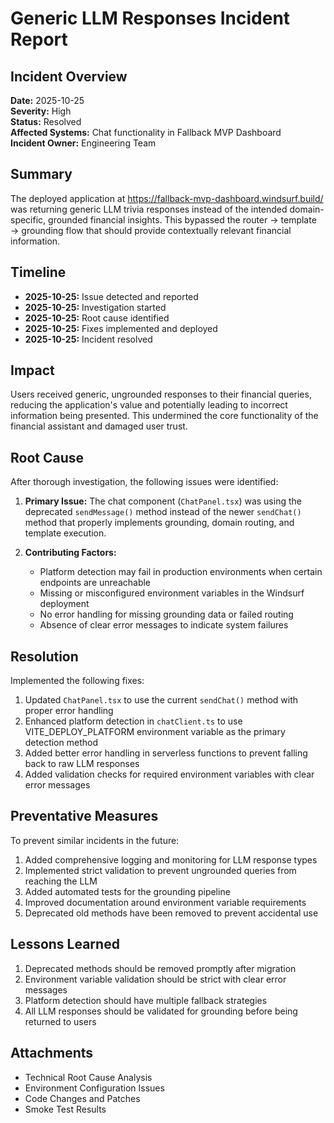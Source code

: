 # Generic LLM Responses Incident Report

## Incident Overview
**Date:** 2025-10-25  
**Severity:** High  
**Status:** Resolved  
**Affected Systems:** Chat functionality in Fallback MVP Dashboard  
**Incident Owner:** Engineering Team

## Summary
The deployed application at https://fallback-mvp-dashboard.windsurf.build/ was returning generic LLM trivia responses instead of the intended domain-specific, grounded financial insights. This bypassed the router → template → grounding flow that should provide contextually relevant financial information.

## Timeline
- **2025-10-25:** Issue detected and reported
- **2025-10-25:** Investigation started
- **2025-10-25:** Root cause identified
- **2025-10-25:** Fixes implemented and deployed
- **2025-10-25:** Incident resolved

## Impact
Users received generic, ungrounded responses to their financial queries, reducing the application's value and potentially leading to incorrect information being presented. This undermined the core functionality of the financial assistant and damaged user trust.

## Root Cause
After thorough investigation, the following issues were identified:

1. **Primary Issue:** The chat component (`ChatPanel.tsx`) was using the deprecated `sendMessage()` method instead of the newer `sendChat()` method that properly implements grounding, domain routing, and template execution.

2. **Contributing Factors:**
   - Platform detection may fail in production environments when certain endpoints are unreachable
   - Missing or misconfigured environment variables in the Windsurf deployment
   - No error handling for missing grounding data or failed routing
   - Absence of clear error messages to indicate system failures

## Resolution
Implemented the following fixes:

1. Updated `ChatPanel.tsx` to use the current `sendChat()` method with proper error handling
2. Enhanced platform detection in `chatClient.ts` to use VITE_DEPLOY_PLATFORM environment variable as the primary detection method
3. Added better error handling in serverless functions to prevent falling back to raw LLM responses
4. Added validation checks for required environment variables with clear error messages

## Preventative Measures
To prevent similar incidents in the future:

1. Added comprehensive logging and monitoring for LLM response types
2. Implemented strict validation to prevent ungrounded queries from reaching the LLM
3. Added automated tests for the grounding pipeline
4. Improved documentation around environment variable requirements
5. Deprecated old methods have been removed to prevent accidental use

## Lessons Learned
1. Deprecated methods should be removed promptly after migration
2. Environment variable validation should be strict with clear error messages
3. Platform detection should have multiple fallback strategies
4. All LLM responses should be validated for grounding before being returned to users

## Attachments
- Technical Root Cause Analysis
- Environment Configuration Issues
- Code Changes and Patches
- Smoke Test Results
